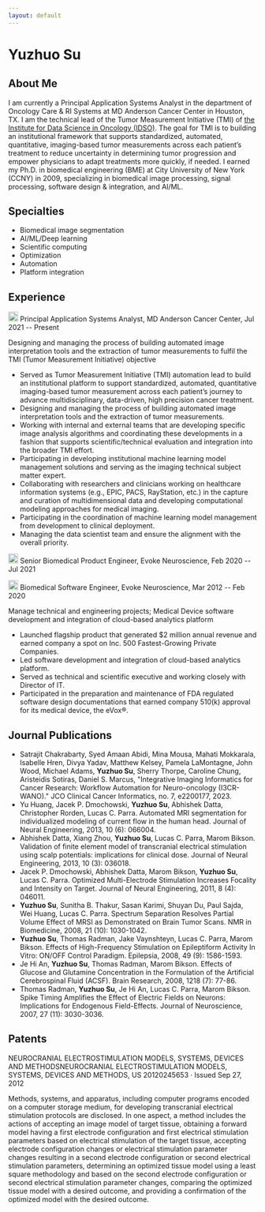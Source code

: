 ```yaml
---
layout: default
---
```


# Yuzhuo Su

## About Me

I am currently a Principal Application Systems Analyst in the department of Oncology Care & RI Systems at MD Anderson Cancer Center in Houston, TX. I am the technical lead of the Tumor Measurement Initiative (TMI) of [the Institute for Data Science in Oncology (IDSO)](https://www.mdanderson.org/research/departments-labs-institutes/institutes/institute-for-data-science-in-oncology.html). The goal for TMI is to building an institutional framework that supports standardized, automated, quantitative, imaging-based tumor measurements across each patient’s treatment to reduce uncertainty in determining tumor progression and empower physicians to adapt treatments more quickly, if needed. I earned my Ph.D. in biomedical engineering (BME) at City University of New York (CCNY) in 2009, specializing in biomedical image processing, signal processing, software design & integration, and AI/ML.

## Specialties

*   Biomedical image segmentation
*   AI/ML/Deep learning
*   Scientific computing
*   Optimization
*   Automation
*   Platform integration

## Experience

<span><img src="https://media.licdn.com/dms/image/D560BAQEtcUd-KF909g/company-logo_200_200/0/1708463593072/mdandersoncancercenter_logo?e=1721260800&v=beta&t=UYo5tL53mMnaJFBtxxU5zul0afZ6VFDVdrXwOzmfcL4" alt="MD Anderson" width="20"/> Principal Application Systems Analyst, MD Anderson Cancer Center,</span> <span>Jul 2021 -- Present</span>

Designing and managing the process of building automated image interpretation tools and the extraction of tumor measurements to fulfil the TMI (Tumor Measurement Initiative) objective

 - Served as Tumor Measurement Initiative (TMI) automation lead to build an institutional platform to support standardized, automated, quantitative imaging-based tumor measurement across each patient’s journey to advance multidisciplinary, data-driven, high precision cancer treatment.
 - Designing and managing the process of building automated image interpretation tools and the extraction of tumor measurements.
 - Working with internal and external teams that are developing specific image analysis algorithms and coordinating these developments in a fashion that supports scientific/technical evaluation and integration into the broader TMI effort.
 - Participating in developing institutional machine learning model management solutions and serving as the imaging technical subject matter expert.
 - Collaborating with researchers and clinicians working on healthcare information systems (e.g., EPIC, PACS, RayStation, etc.) in the capture and curation of multidimensional data and developing computational modeling approaches for medical imaging.
 - Participating in the coordination of machine learning model management from development to clinical deployment. 
 - Managing the data scientist team and ensure the alignment with the overall priority.

<span><img src="https://media.licdn.com/dms/image/C560BAQGYAA3rdVyR3g/company-logo_200_200/0/1633619117229/evoke_neuroscience_logo?e=1721260800&v=beta&t=0_ApQ-0RLu_ZNSdeH5uW6vkBRNSwtUTFny_KfPfFkX0" alt="Evoke" width="20"/> Senior Biomedical Product Engineer, Evoke Neuroscience,</span> <span>Feb 2020 -- Jul 2021</span>

<span><img src="https://media.licdn.com/dms/image/C560BAQGYAA3rdVyR3g/company-logo_200_200/0/1633619117229/evoke_neuroscience_logo?e=1721260800&v=beta&t=0_ApQ-0RLu_ZNSdeH5uW6vkBRNSwtUTFny_KfPfFkX0" alt="Evoke" width="20"/> Biomedical Software Engineer, Evoke Neuroscience,</span> <span>Mar 2012 -- Feb 2020</span>

Manage technical and engineering projects; Medical Device software development and integration of cloud-based analytics platform
 - Launched flagship product that generated $2 million annual revenue and earned company a spot on Inc. 500 Fastest-Growing Private Companies.
 - Led software development and integration of cloud-based analytics platform.
 - Served as technical and scientific executive and working closely with Director of IT.
 - Participated in the preparation and maintenance of FDA regulated software design documentations that earned company 510(k) approval for its medical device, the eVox®.

## Journal Publications
- Satrajit Chakrabarty, Syed Amaan Abidi, Mina Mousa, Mahati Mokkarala, Isabelle Hren, Divya Yadav, Matthew Kelsey, Pamela LaMontagne, John Wood, Michael Adams, **Yuzhuo Su**, Sherry Thorpe, Caroline Chung, Aristeidis Sotiras, Daniel S. Marcus, "Integrative Imaging Informatics for Cancer Research: Workflow Automation for Neuro-oncology (I3CR-WANO)." JCO Clinical Cancer Informatics, no. 7, e2200177, 2023. 
- Yu Huang, Jacek P. Dmochowski, **Yuzhuo Su**, Abhishek Datta, Christopher Rorden, Lucas C. Parra. Automated MRI segmentation for individualized modeling of current flow in the human head. Journal of Neural Engineering, 2013, 10 (6): 066004.
- Abhishek Datta, Xiang Zhou, **Yuzhuo Su**, Lucas C. Parra, Marom Bikson. Validation of finite element model of transcranial electrical stimulation using scalp potentials: implications for clinical dose. Journal of Neural Engineering, 2013, 10 (3): 036018.
- Jacek P. Dmochowski, Abhishek Datta, Marom Bikson, **Yuzhuo Su**, Lucas C. Parra. 	Optimized Multi-Electrode Stimulation Increases Focality and Intensity on Target. 	Journal of Neural Engineering, 2011, 8 (4): 046011.
- **Yuzhuo Su**, Sunitha B. Thakur, Sasan Karimi, Shuyan Du, Paul Sajda, Wei Huang, Lucas C. Parra. Spectrum Separation Resolves Partial Volume Effect of MRSI as Demonstrated on Brain Tumor Scans. NMR in Biomedicine, 2008, 21 (10): 1030-1042.
- **Yuzhuo Su**, Thomas Radman, Jake Vaynshteyn, Lucas C. Parra, Marom Bikson. Effects of High-Frequency Stimulation on Epileptiform Activity In Vitro:  ON/OFF Control Paradigm. Epilepsia, 2008, 49 (9): 1586-1593.
- Je Hi An, **Yuzhuo Su**, Thomas Radman, Marom Bikson. Effects of Glucose and Glutamine Concentration in the Formulation of the Artificial Cerebrospinal Fluid (ACSF). Brain Research, 2008, 1218 (7): 77-86.
- Thomas Radman, **Yuzhuo Su**, Je Hi An, Lucas C. Parra, Marom Bikson. Spike Timing Amplifies the Effect of Electric Fields on Neurons: Implications for Endogenous Field-Effects. Journal of Neuroscience, 2007, 27 (11): 3030-3036.


## Patents

NEUROCRANIAL ELECTROSTIMULATION MODELS, SYSTEMS, DEVICES AND METHODSNEUROCRANIAL ELECTROSTIMULATION MODELS, SYSTEMS, DEVICES AND METHODS, US 20120245653 · Issued Sep 27, 2012

Methods, systems, and apparatus, including computer programs encoded on a computer storage medium, for developing transcranial electrical stimulation protocols are disclosed. In one aspect, a method includes the actions of accepting an image model of target tissue, obtaining a forward model having a first electrode configuration and first electrical stimulation parameters based on electrical stimulation of the target tissue, accepting electrode configuration changes or electrical stimulation parameter changes resulting in a second electrode configuration or second electrical stimulation parameters, determining an optimized tissue model using a least square methodology and based on the second electrode configuration or second electrical stimulation parameter changes, comparing the optimized tissue model with a desired outcome, and providing a confirmation of the optimized model with the desired outcome.

